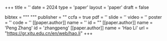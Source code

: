 +++
title = ''
date = 2024
type = 'paper'
layout = 'paper'
draft = false

bibtex = """
"""
publisher = ""
ccfa = true
pdf = ''
slide = ''
video = ''
poster = ''
code = ''
[[paper.author]]
    name = ''
    id = ""
[[paper.author]]
    name = 'Peng Zhang'
    id = 'zhangpeng'
[[paper.author]]
    name = 'Hao Li'
    url = "https://gr.xjtu.edu.cn/en/web/hao.li"
+++

